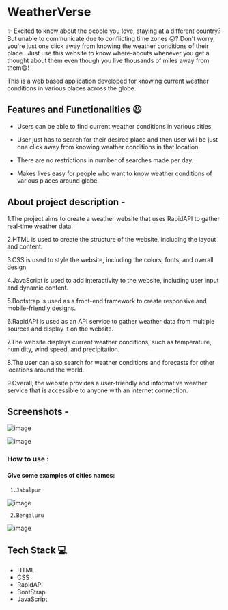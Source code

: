 # WeatherVerse
✨ Excited to know about the people you love, staying at a different country? But unable to communicate due to conflicting time zones 😥? 
  Don't worry, you're just one click away from knowing the weather conditions of their place . Just use this website to know where-abouts whenever you get
 a thought about them even though you live thousands of miles away from them😄!

This is a web based application developed for knowing current weather conditions in various places across the globe.


## Features and Functionalities 😃

- Users can be able to find current weather conditions in various cities

- User just has to search for their desired place and then user will be just one click away from knowing weather conditions in that location.

- There are no restrictions in number of searches made per day.

- Makes lives easy for people who want to know weather conditions of various places around globe. 


## About project description -
   
1.The project aims to create a weather website that uses RapidAPI to gather real-time weather data.

2.HTML is used to create the structure of the website, including the layout and content.

3.CSS is used to style the website, including the colors, fonts, and overall design.

4.JavaScript is used to add interactivity to the website, including user input and dynamic content.

5.Bootstrap is used as a front-end framework to create responsive and mobile-friendly designs.

6.RapidAPI is used as an API service to gather weather data from multiple sources and display it on the website.

7.The website displays current weather conditions, such as temperature, humidity, wind speed, and precipitation.

8.The user can also search for weather conditions and forecasts for other locations around the world.

9.Overall, the website provides a user-friendly and informative weather service that is accessible to anyone with an internet connection.


## Screenshots -

![image](https://user-images.githubusercontent.com/105978561/232223719-545f5cc9-6af2-4735-9a12-f698dfbe54b2.png)

![image](https://user-images.githubusercontent.com/105978561/232223960-ed36256e-6966-4ac7-b605-540759a64db1.png)



### How to use :
#### Give some examples of cities names:
     1.Jabalpur
     
![image](https://user-images.githubusercontent.com/105978561/232224015-5f1909d5-ccc8-420e-863e-f5ccec15bb30.png)

     2.Bengaluru

![image](https://user-images.githubusercontent.com/105978561/232224050-c7ca4fb7-d323-40da-9051-fb56c297742d.png)



## Tech Stack 💻
- HTML
- CSS
- RapidAPI
- BootStrap
- JavaScript
